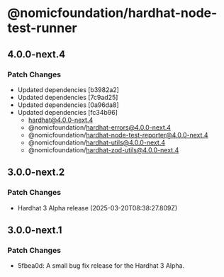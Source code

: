 # @nomicfoundation/hardhat-node-test-runner

## 4.0.0-next.4

### Patch Changes

- Updated dependencies [b3982a2]
- Updated dependencies [7c9ad25]
- Updated dependencies [0a96da8]
- Updated dependencies [fc34b96]
  - hardhat@4.0.0-next.4
  - @nomicfoundation/hardhat-errors@4.0.0-next.4
  - @nomicfoundation/hardhat-node-test-reporter@4.0.0-next.4
  - @nomicfoundation/hardhat-utils@4.0.0-next.4
  - @nomicfoundation/hardhat-zod-utils@4.0.0-next.4

## 3.0.0-next.2

### Patch Changes

- Hardhat 3 Alpha release (2025-03-20T08:38:27.809Z)

## 3.0.0-next.1

### Patch Changes

- 5fbea0d: A small bug fix release for the Hardhat 3 Alpha.
